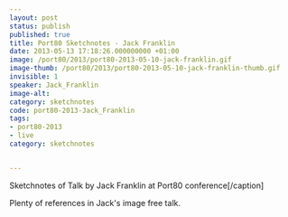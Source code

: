 ```yaml
---
layout: post
status: publish
published: true
title: Port80 Sketchnotes - Jack Franklin
date: 2013-05-13 17:18:26.000000000 +01:00
image: /port80/2013/port80-2013-05-10-jack-franklin.gif
image-thumb: /port80/2013/port80-2013-05-10-jack-franklin-thumb.gif
invisible: 1
speaker: Jack_Franklin
image-alt: 
category: sketchnotes
code: port80-2013-Jack_Franklin  
tags:
- port80-2013
- live
category: sketchnotes


---
```


Sketchnotes of Talk by Jack Franklin at Port80 conference[/caption]

Plenty of references in Jack's image free talk.
